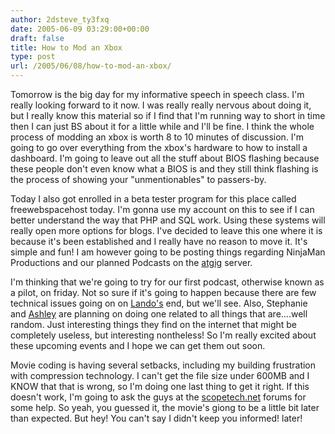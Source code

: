 ```yaml
---
author: 2dsteve_ty3fxq
date: 2005-06-09 03:29:00+00:00
draft: false
title: How to Mod an Xbox
type: post
url: /2005/06/08/how-to-mod-an-xbox/
---
```


Tomorrow is the big day for my informative speech in speech class. I'm really looking forward to it now. I was really really nervous about doing it, but I really know this material so if I find that I'm running way to short in time then I can just BS about it for a little while and I'll be fine. I think the whole process of modding an xbox is worth 8 to 10 minutes of discussion. I'm going to go over everything from the xbox's hardware to how to install a dashboard. I'm going to leave out all the stuff about BIOS flashing because these people don't even know what a BIOS is and they still think flashing is the process of showing your "unmentionables" to passers-by.

Today I also got enrolled in a beta tester program for this place called freewebspacehost today. I'm gonna use my account on this to see if I can better understand the way that PHP and SQL work. Using these systems will really open more options for blogs. I've decided to leave this one where it is because it's been established and I really have no reason to move it. It's simple and fun! I am however going to be posting things regarding NinjaMan Productions and our planned Podcasts on the [atgig](http://www.atgig.com) server.

I'm thinking that we're going to try for our first podcast, otherwise known as a pilot, on friday. Not so sure if it's going to happen because there are few technical issues going on on [Lando's](http://landoman.blogspot.com) end, but we'll see. Also, Stephanie and [Ashley](http://phatekills.blogspot.com) are planning on doing one related to all things that are....well random. Just interesting things they find on the internet that might be completely useless, but interesting nontheless! So I'm really excited about these upcoming events and I hope we can get them out soon.

Movie coding is having several setbacks, including my building frustration with compression technology. I can't get the file size under 600MB and I KNOW that that is wrong, so I'm doing one last thing to get it right. If this doesn't work, I'm going to ask the guys at the [scopetech.net](http://www.scopetech.net) forums for some help. So yeah, you guessed it, the movie's giong to be a little bit later than expected. But hey! You can't say I didn't keep you informed! later!
